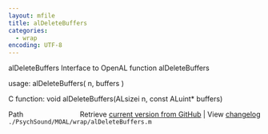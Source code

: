```yaml
---
layout: mfile
title: alDeleteBuffers
categories:
  - wrap
encoding: UTF-8
---
```


alDeleteBuffers  Interface to OpenAL function alDeleteBuffers  

usage:  alDeleteBuffers( n, buffers )  

C function:  void alDeleteBuffers(ALsizei n, const ALuint\* buffers)  


<div class="code_header" style="text-align:right;">
  <span style="float:left;">Path&nbsp;&nbsp;</span> <span class="counter">Retrieve <a href=
  "https://raw.github.com/Psychtoolbox-3/Psychtoolbox-3/beta/./PsychSound/MOAL/wrap/alDeleteBuffers.m">current version from GitHub</a> | View <a href=
  "https://github.com/Psychtoolbox-3/Psychtoolbox-3/commits/beta/./PsychSound/MOAL/wrap/alDeleteBuffers.m">changelog</a></span>
</div>
<div class="code">
  <code>./PsychSound/MOAL/wrap/alDeleteBuffers.m</code>
</div>
